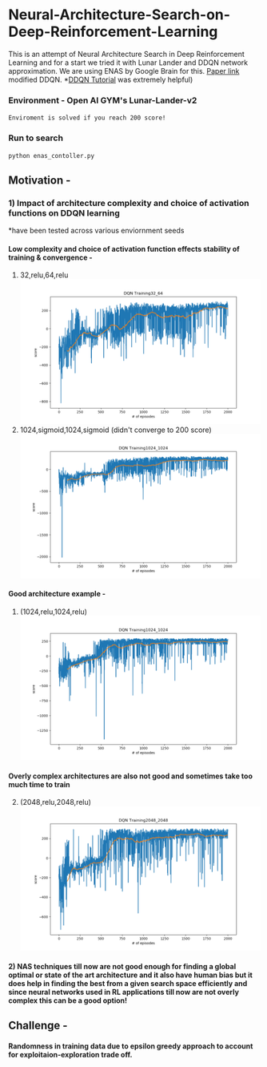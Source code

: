 # Neural-Architecture-Search-on-Deep-Reinforcement-Learning
This is an attempt of Neural Architecture Search in Deep Reinforcement Learning and for a start we tried it with Lunar Lander and DDQN network approximation. We are using ENAS by Google Brain for this. [Paper link](https://arxiv.org/abs/1802.03268)
modified DDQN. *[DDQN Tutorial](https://www.katnoria.com/nb_dqn_lunar/) was extremely helpful)
### Environment - Open AI GYM's Lunar-Lander-v2 
    Enviroment is solved if you reach 200 score!
### Run to search

    python enas_contoller.py 
## Motivation - 
### 1) Impact of architecture complexity and choice of activation functions on DDQN learning
*have been tested across various enviornment seeds
#### Low complexity and choice of activation function effects stability of training & convergence - 
1) 32,relu,64,relu
![p](https://github.com/akjayant/Neural-Architecture-Search-Project/raw/master/impact_of_architecture_choice_ddqn_results/model_env_seed_3/solved_200_32_64_3.png)
2) 1024,sigmoid,1024,sigmoid (didn't converge to 200 score)
![q](https://github.com/akjayant/Neural-Architecture-Search-Project/raw/master/impact_of_architecture_choice_ddqn_results/model_env_seed_4_sigmoid/solved_200_1024_1024_4.png)

#### Good architecture example - 
1) (1024,relu,1024,relu)
![w](https://github.com/akjayant/Neural-Architecture-Search-Project/raw/master/impact_of_architecture_choice_ddqn_results/model_env_seed_4/solved_200_1024_1024_4.png)
#### Overly complex architectures are also not good and sometimes take too much time to train
2) (2048,relu,2048,relu)
![rr](https://github.com/akjayant/Neural-Architecture-Search-Project/raw/master/impact_of_architecture_choice_ddqn_results/model_env_seed_4/solved_200_2048_2048_4.png)
#### 2) NAS techniques till now are not good enough for finding a global optimal or state of the art architecture and it also have human bias but it does help in finding the best from a given search space efficiently and since neural networks used in RL applications till now are not overly complex this can be a good option! 
## Challenge - 
#### Randomness in training data due to epsilon greedy approach to account for exploitaion-exploration trade off.
